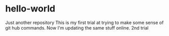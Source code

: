 # hello-world
Just another repository
This is my first trial at trying to make some sense of git hub commands.
Now I'm updating the same stuff online.
2nd trial
